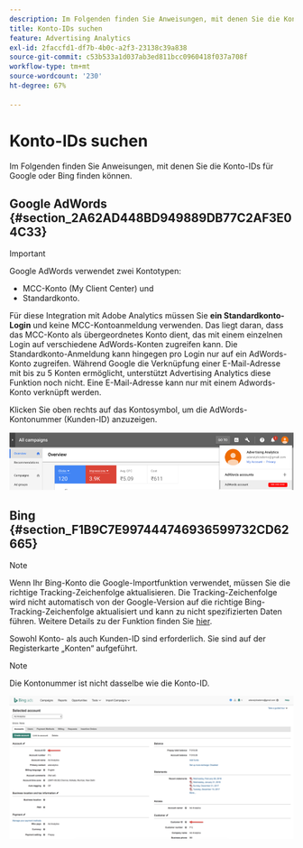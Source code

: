 ```yaml
---
description: Im Folgenden finden Sie Anweisungen, mit denen Sie die Konto-IDs für Google oder Bing finden können.
title: Konto-IDs suchen
feature: Advertising Analytics
exl-id: 2faccfd1-df7b-4b0c-a2f3-23138c39a838
source-git-commit: c53b533a1d037ab3ed811bcc0960418f037a708f
workflow-type: tm+mt
source-wordcount: '230'
ht-degree: 67%

---
```


# Konto-IDs suchen

Im Folgenden finden Sie Anweisungen, mit denen Sie die Konto-IDs für Google oder Bing finden können.

## Google AdWords {#section_2A62AD448BD949889DB77C2AF3E04C33}

>[!IMPORTANT]
>
>Google AdWords verwendet zwei Kontotypen:
>
>- MCC-Konto (My Client Center) und
>- Standardkonto.
>
>Für diese Integration mit Adobe Analytics müssen Sie **ein Standardkonto-Login** und keine MCC-Kontoanmeldung verwenden. Das liegt daran, dass das MCC-Konto als übergeordnetes Konto dient, das mit einem einzelnen Login auf verschiedene AdWords-Konten zugreifen kann. Die Standardkonto-Anmeldung kann hingegen pro Login nur auf ein AdWords-Konto zugreifen. Während Google die Verknüpfung einer E-Mail-Adresse mit bis zu 5 Konten ermöglicht, unterstützt Advertising Analytics diese Funktion noch nicht. Eine E-Mail-Adresse kann nur mit einem Adwords-Konto verknüpft werden.

Klicken Sie oben rechts auf das Kontosymbol, um die AdWords-Kontonummer (Kunden-ID) anzuzeigen.

![](assets/google_account.png)

## Bing {#section_F1B9C7E997444746936599732CD62665}

>[!NOTE]
>
>Wenn Ihr Bing-Konto die Google-Importfunktion verwendet, müssen Sie die richtige Tracking-Zeichenfolge aktualisieren. Die Tracking-Zeichenfolge wird nicht automatisch von der Google-Version auf die richtige Bing-Tracking-Zeichenfolge aktualisiert und kann zu nicht spezifizierten Daten führen. Weitere Details zu der Funktion finden Sie [hier](https://help.ads.microsoft.com/apex/index/3/en/50851/).

Sowohl Konto- als auch Kunden-ID sind erforderlich. Sie sind auf der Registerkarte „Konten“ aufgeführt.

>[!NOTE]
>
>Die Kontonummer ist nicht dasselbe wie die Konto-ID.

![](assets/bing_id.png)
